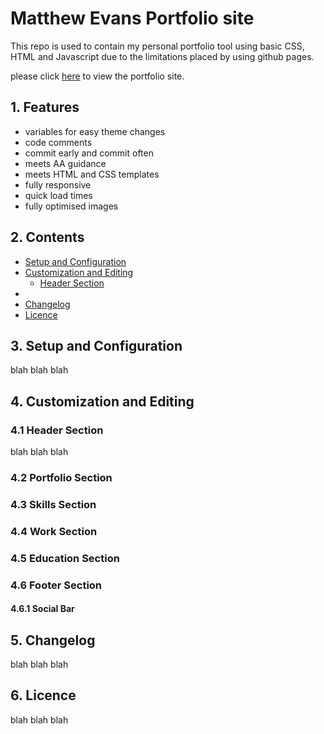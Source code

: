 # Matthew Evans Portfolio site
This repo is used to contain my personal portfolio tool using basic CSS, HTML and Javascript due to the limitations placed by using github pages.

please click [here](https://mattie.io/) to view the portfolio site.

## 1. Features
* variables for easy theme changes 
* code comments 
* commit early and commit often
* meets AA guidance
* meets HTML and CSS templates
* fully responsive
* quick load times
* fully optimised images

## 2. Contents 
* [Setup and Configuration](#3.-setup-and-configuration)
* [Customization and Editing](#4.-customization-and-editing)
  * [Header Section](#4.1-header-section)
*
* [Changelog](#5.-changelog)
* [Licence](#6.-licence)

## 3. Setup and Configuration
blah blah blah


## 4. Customization and Editing 
### 4.1 Header Section
blah blah blah
### 4.2 Portfolio Section
### 4.3 Skills Section
### 4.4 Work Section
### 4.5 Education Section
### 4.6 Footer Section
#### 4.6.1 Social Bar


## 5. Changelog
blah blah blah

## 6. Licence
blah blah blah
